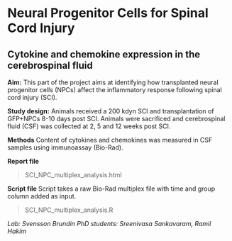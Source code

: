 # Neural Progenitor Cells for Spinal Cord Injury

## Cytokine and chemokine expression in the cerebrospinal fluid

**Aim:** This part of the project aims at identifying how transplanted neural progenitor cells (NPCs) affect the inflammatory response following spinal cord injury (SCI).

**Study design:** Animals received a 200 kdyn SCI and transplantation of GFP+NPCs 8-10 days post SCI. Animals were sacrificed and cerebrospinal fluid (CSF) was collected at 2, 5 and 12 weeks post SCI.

**Methods** Content of cytokines and chemokines was measured in CSF samples using immunoassay (Bio-Rad). 

**Report file**
> SCI_NPC_multiplex_analysis.html

**Script file**
Script takes a raw Bio-Rad multiplex file with time and group column added as input.  
> SCI_NPC_multiplex_analysis.R


_Lab: Svensson Brundin_
_PhD students: Sreenivasa Sankavaram, Ramil Hakim_

